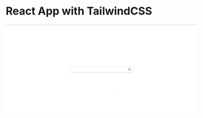 # React App with TailwindCSS

![Simple](https://github.com/Zeeshan1101/pexels-api/blob/main/public/ss.png)
